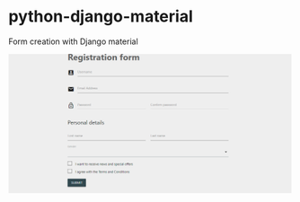 # python-django-material
Form creation with Django material


<img src="https://github.com/yeboahd24/python-django-material/blob/main/forms.png">
